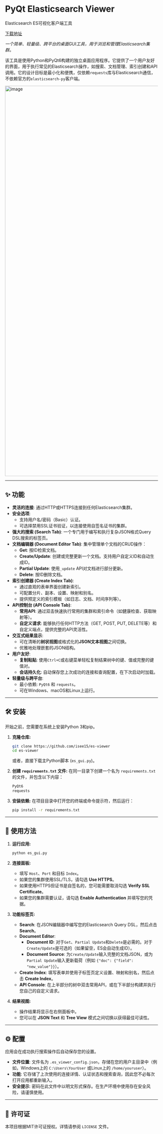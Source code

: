 # PyQt Elasticsearch Viewer
Elasticsearch ES可视化客户端工具

[下载地址](https://pan.quark.cn/s/ed38a68328eb)

*一个简单、轻量级、跨平台的桌面GUI工具，用于浏览和管理Elasticsearch集群。*

该工具是使用Python和PyQt6构建的独立桌面应用程序。它提供了一个用户友好的界面，用于执行常见的Elasticsearch操作，如搜索、文档管理、索引创建和API调用。它的设计目标是最小化和便携，仅依赖`requests`库与Elasticsearch通信，不依赖官方的`elasticsearch-py`客户端。

<img width="1280" alt="image" src="https://github.com/user-attachments/assets/408f5039-396a-485a-809a-03212120511d" />

---

## ✨ 功能

*   **灵活的连接**: 通过HTTP或HTTPS连接到任何Elasticsearch集群。
*   **安全选项**:
    *   支持用户名/密码（Basic）认证。
    *   可选择禁用SSL证书验证，以连接使用自签名证书的集群。
*   **强大的搜索 (Search Tab)**: 一个专门用于编写和执行复杂JSON格式Query DSL搜索的标签页。
*   **文档编辑器 (Document Editor Tab)**: 集中管理单个文档的CRUD操作：
    *   **Get**: 按ID检索文档。
    *   **Create/Update**: 创建或完整更新一个文档。支持用户自定义ID和自动生成ID。
    *   **Partial Update**: 使用`_update` API对文档进行部分更新。
    *   **Delete**: 按ID删除文档。
*   **索引创建器 (Create Index Tab)**:
    *   通过直观的表单界面创建新索引。
    *   可配置分片、副本、设置、映射和别名。
    *   提供预定义的索引模板（如日志、文档、时间序列等）。
*   **API控制台 (API Console Tab)**:
    *   **常用API**: 通过双击快速执行常用的集群和索引命令（如健康检查、获取映射等）。
    *   **自定义请求**: 能够执行任何HTTP方法（GET, POST, PUT, DELETE等）和自定义端点，提供完整的API灵活性。
*   **交互式结果显示**:
    *   可在清晰的**树状视图**或格式化的**JSON文本视图**之间切换。
    *   优雅地处理嵌套的JSON结构。
*   **用户友好**:
    *   **复制粘贴**: 使用`Ctrl+C`或右键菜单轻松复制结果树中的键、值或完整的键值对。
    *   **会话持久化**: 自动保存您上次成功的连接和查询配置，在下次启动时加载。
*   **轻量级与跨平台**:
    *   最小依赖: `PyQt6` 和 `requests`。
    *   可在Windows、macOS和Linux上运行。

---

## 🛠️ 安装

开始之前，您需要在系统上安装Python 3和pip。

1.  **克隆仓库:**
    ```bash
    git clone https://github.com/isee15/es-viewer
    cd es-viewer
    ```
    或者，直接下载主Python脚本 (`es_gui.py`)。

2.  **创建 `requirements.txt` 文件:**
    在同一目录下创建一个名为 `requirements.txt` 的文件，并包含以下内容：
    ```txt
    PyQt6
    requests
    ```

3.  **安装依赖:**
    在项目目录中打开您的终端或命令提示符，然后运行：
    ```bash
    pip install -r requirements.txt
    ```

---

## 🚀 使用方法

1.  **运行应用:**
    ```bash
    python es_gui.py
    ```

2.  **连接面板:**
    *   填写 `Host`、`Port` 和目标 `Index`。
    *   如果您的集群使用SSL/TLS，请勾选 **Use HTTPS**。
    *   如果使用HTTPS但证书是自签名的，您可能需要取消勾选 **Verify SSL Certificate**。
    *   如果您的集群需要认证，请勾选 **Enable Authentication** 并填写您的凭据。

3.  **功能标签页:**
    *   **Search**: 在JSON编辑器中编写您的Elasticsearch Query DSL，然后点击 **Search**。
    *   **Document Editor**:
        *   **Document ID**: 对于`Get`、`Partial Update`和`Delete`是必需的。对于`Create/Update`是可选的（如果留空，ES会自动生成ID）。
        *   **Document Source**: 为`Create/Update`输入完整的文档JSON，或为`Partial Update`输入更新载荷（例如 `{"doc": {"field": "new_value"}}`）。
    *   **Create Index**: 填写表单并使用子标签页定义设置、映射和别名，然后点击 **Create Index**。
    *   **API Console**: 在上半部分的树中双击常用API，或在下半部分构建并执行您自己的自定义请求。

4.  **结果视图:**
    *   操作结果将显示在右侧面板中。
    *   您可以在 **JSON Text** 和 **Tree View** 模式之间切换以获得最佳可读性。

---

## ⚙️ 配置

应用会在成功执行搜索操作后自动保存您的设置。

*   **文件位置**: 文件名为 `.es_viewer_config.json`，存储在您的用户主目录中（例如，Windows上的 `C:\Users\YourUser` 或Linux上的 `/home/youruser`）。
*   **功能**: 它存储了上次使用的连接详情、认证状态和搜索查询，因此您不必每次打开应用都重新输入。
*   **安全提示**: 密码在此文件中以明文形式保存。在生产环境中使用存在安全风险，请谨慎使用。

---

## 📜 许可证

本项目根据MIT许可证授权。详情请参阅 `LICENSE` 文件。
